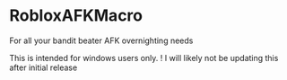 # RobloxAFKMacro
For all your bandit beater AFK overnighting needs

This is intended for windows users only.
! I will likely not be updating this after initial release
